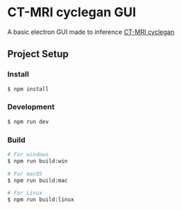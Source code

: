 # CT-MRI cyclegan GUI

A basic electron GUI made to inference [CT-MRI cyclegan](https://github.com/devadathanmb/cyclegan-core)

## Project Setup

### Install

```bash
$ npm install
```

### Development

```bash
$ npm run dev
```

### Build

```bash
# For windows
$ npm run build:win

# For macOS
$ npm run build:mac

# For Linux
$ npm run build:linux
```

